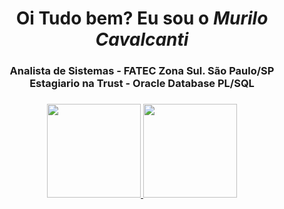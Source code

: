 
<div>
  <h1 align="center">Oi Tudo bem? Eu sou o <i>Murilo Cavalcanti</i></a> </h1>
  <h3 align="center">Analista de Sistemas - FATEC Zona Sul. São Paulo/SP<br>
   Estagiario na Trust - Oracle Database PL/SQL <h3>
 
  
<div align="center">
  <a href="https://github.com/Murilo0300">
    <img height="150em" src="https://github-readme-stats.vercel.app/api?username=Murilo0300&count_private=true&include_all_commits=true&show_icons=true&theme=dracula&hide_border=false&show_owner=true"/>
    <img height="150em" src="https://github-readme-stats.vercel.app/api/top-langs/?username=Murilo0300&theme=dracula&hide_border=false&&layout=compact"/>
  </a>
</div>




